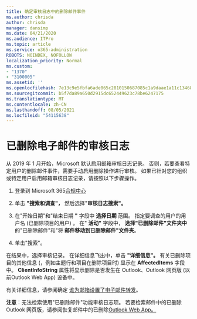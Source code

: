 ```yaml
---
title: 确定审核日志中的删除邮件事件
ms.author: chrisda
author: chrisda
manager: dansimp
ms.date: 04/21/2020
ms.audience: ITPro
ms.topic: article
ms.service: o365-administration
ROBOTS: NOINDEX, NOFOLLOW
localization_priority: Normal
ms.custom:
- "1370"
- "3100005"
ms.assetid: ''
ms.openlocfilehash: 7e13c9e5fbfa6ade065c2810150687085c1a9daae1a11c134688ec9a83ad37d9
ms.sourcegitcommit: b5f7da89a650d2915dc652449623c78be6247175
ms.translationtype: MT
ms.contentlocale: zh-CN
ms.lasthandoff: 08/05/2021
ms.locfileid: "54115638"
---
```

# <a name="audit-logs-for-deleted-email-messages"></a>已删除电子邮件的审核日志

从 2019 年 1 月开始，Microsoft 默认启用邮箱审核日志记录。 否则，若要查看特定用户的删除邮件事件，需要手动启用删除操作进行审核。 如果已针对您的组织或特定用户启用邮箱审核日志记录，请按照以下步骤操作。

1. 登录到 Microsoft 365[合规中心](https://protection.office.com/)

2. 单击 **"搜索和调查"，** 然后选择"**审核日志搜索"。**

3. 在"开始日期"和"结束日期 **"** 字段中 **选择日期** 范围。 指定要调查的用户的用户名 (已删除项目的用户) 。 在" **活动"** 字段中， **选择"已删除邮件"文件夹中** 的"已删除邮件"和"将 **邮件移动到已删除邮件"文件夹**。

4. 单击"搜索"。

在结果中，选择审核记录。 在详细信息飞出中，单击 **"详细信息"。** 有关已删除项目的其他信息 (，例如主题行和项目在删除项目时) 显示在 **AffectedItems** 字段中。 **ClientInfoString** 属性将显示删除是否发生在 Outlook、Outlook 网页版 (以前Outlook Web App) 设备中。

有关详细信息，请参阅确定 [谁为邮箱设置了电子邮件转发](/microsoft-365/compliance/auditing-troubleshooting-scenarios#determine-if-a-user-deleted-email-items)。

**注意**：无法检索使用"已删除邮件"功能审核日志项。 若要检索邮件中的已删除Outlook 网页版，请参阅恢复邮件中的已删除[Outlook Web App。](https://support.office.com/article/C3D8FC15-EEEF-4F1C-81DF-E27964B7EDD4)
